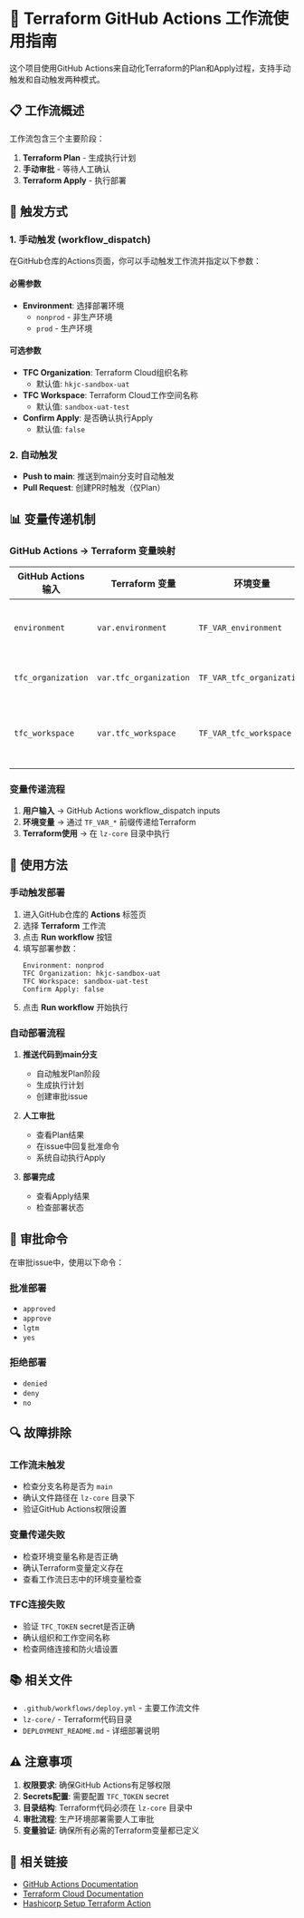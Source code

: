 # 🚀 Terraform GitHub Actions 工作流使用指南

这个项目使用GitHub Actions来自动化Terraform的Plan和Apply过程，支持手动触发和自动触发两种模式。

## 📋 工作流概述

工作流包含三个主要阶段：
1. **Terraform Plan** - 生成执行计划
2. **手动审批** - 等待人工确认
3. **Terraform Apply** - 执行部署

## 🔧 触发方式

### 1. 手动触发 (workflow_dispatch)

在GitHub仓库的Actions页面，你可以手动触发工作流并指定以下参数：

#### 必需参数
- **Environment**: 选择部署环境
  - `nonprod` - 非生产环境
  - `prod` - 生产环境

#### 可选参数
- **TFC Organization**: Terraform Cloud组织名称
  - 默认值: `hkjc-sandbox-uat`
- **TFC Workspace**: Terraform Cloud工作空间名称
  - 默认值: `sandbox-uat-test`
- **Confirm Apply**: 是否确认执行Apply
  - 默认值: `false`

### 2. 自动触发

- **Push to main**: 推送到main分支时自动触发
- **Pull Request**: 创建PR时触发（仅Plan）

## 📊 变量传递机制

### GitHub Actions → Terraform 变量映射

| GitHub Actions 输入 | Terraform 变量 | 环境变量 | 说明 |
|---------------------|----------------|----------|------|
| `environment` | `var.environment` | `TF_VAR_environment` | 部署环境 |
| `tfc_organization` | `var.tfc_organization` | `TF_VAR_tfc_organization` | TFC组织 |
| `tfc_workspace` | `var.tfc_workspace` | `TF_VAR_tfc_workspace` | TFC工作空间 |

### 变量传递流程

1. **用户输入** → GitHub Actions workflow_dispatch inputs
2. **环境变量** → 通过 `TF_VAR_*` 前缀传递给Terraform
3. **Terraform使用** → 在 `lz-core` 目录中执行

## 🚀 使用方法

### 手动触发部署

1. 进入GitHub仓库的 **Actions** 标签页
2. 选择 **Terraform** 工作流
3. 点击 **Run workflow** 按钮
4. 填写部署参数：
   ```
   Environment: nonprod
   TFC Organization: hkjc-sandbox-uat
   TFC Workspace: sandbox-uat-test
   Confirm Apply: false
   ```
5. 点击 **Run workflow** 开始执行

### 自动部署流程

1. **推送代码到main分支**
   - 自动触发Plan阶段
   - 生成执行计划
   - 创建审批issue

2. **人工审批**
   - 查看Plan结果
   - 在issue中回复批准命令
   - 系统自动执行Apply

3. **部署完成**
   - 查看Apply结果
   - 检查部署状态

## 📝 审批命令

在审批issue中，使用以下命令：

### 批准部署
- `approved`
- `approve`
- `lgtm`
- `yes`

### 拒绝部署
- `denied`
- `deny`
- `no`

## 🔍 故障排除

### 工作流未触发
- 检查分支名称是否为 `main`
- 确认文件路径在 `lz-core` 目录下
- 验证GitHub Actions权限设置

### 变量传递失败
- 检查环境变量名称是否正确
- 确认Terraform变量定义存在
- 查看工作流日志中的环境变量检查

### TFC连接失败
- 验证 `TFC_TOKEN` secret是否正确
- 确认组织和工作空间名称
- 检查网络连接和防火墙设置

## 📚 相关文件

- `.github/workflows/deploy.yml` - 主要工作流文件
- `lz-core/` - Terraform代码目录
- `DEPLOYMENT_README.md` - 详细部署说明

## ⚠️ 注意事项

1. **权限要求**: 确保GitHub Actions有足够权限
2. **Secrets配置**: 需要配置 `TFC_TOKEN` secret
3. **目录结构**: Terraform代码必须在 `lz-core` 目录中
4. **审批流程**: 生产环境部署需要人工审批
5. **变量验证**: 确保所有必需的Terraform变量都已定义

## 🔗 相关链接

- [GitHub Actions Documentation](https://docs.github.com/en/actions)
- [Terraform Cloud Documentation](https://www.terraform.io/docs/cloud)
- [Hashicorp Setup Terraform Action](https://github.com/hashicorp/setup-terraform)
